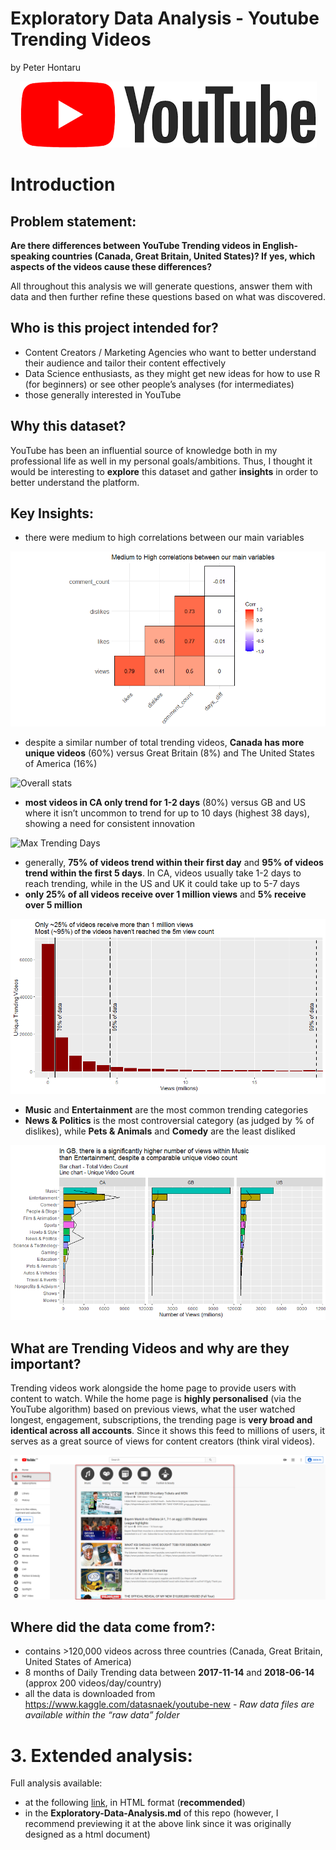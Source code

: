 Exploratory Data Analysis - Youtube Trending Videos
================
by Peter Hontaru

<center>

![YouTube logo](_support%20files/YT%20logo.png)

</center>

# Introduction

## Problem statement:

**Are there differences between YouTube Trending videos in
English-speaking countries (Canada, Great Britain, United States)? If
yes, which aspects of the videos cause these differences?**

All throughout this analysis we will generate questions, answer them
with data and then further refine these questions based on what was
discovered.

## Who is this project intended for?

  - Content Creators / Marketing Agencies who want to better understand
    their audience and tailor their content effectively
  - Data Science enthusiasts, as they might get new ideas for how to use
    R (for beginners) or see other people’s analyses (for intermediates)
  - those generally interested in YouTube

## Why this dataset?

YouTube has been an influential source of knowledge both in my
professional life as well in my personal goals/ambitions. Thus, I
thought it would be interesting to **explore** this dataset and gather
**insights** in order to better understand the platform.

## Key Insights:

  - there were medium to high correlations between our main variables

![Correlation](_support%20files/1%20-%20Correlation%20Plot-1.png)

  - despite a similar number of total trending videos, **Canada has more
    unique videos** (60%) versus Great Britain (8%) and The United
    States of America (16%)

![Overall
stats](_support%20files/2%20-%20overall%20videos%20by%20country-1.png)

  - **most videos in CA only trend for 1-2 days** (80%) versus GB and US
    where it isn’t uncommon to trend for up to 10 days (highest 38
    days), showing a need for consistent innovation

![Max Trending
Days](_support%20files/3%20-%20Trending%20Days%20Timespan-1.png)

  - generally, **75% of videos trend within their first day** and **95%
    of videos trend within the first 5 days**. In CA, videos usually
    take 1-2 days to reach trending, while in the US and UK it could
    take up to 5-7 days
  - **only 25% of all videos receive over 1 million views** and **5%
    receive over 5 million**

![Views](_support%20files/4-%20View%20Spread-1.png)

  - **Music** and **Entertainment** are the most common trending
    categories
  - **News & Politics** is the most controversial category (as judged by
    % of dislikes), while **Pets & Animals** and **Comedy** are the
    least disliked

![Category](_support%20files/5%20-%20Views%20by%20Category-1.png)

## What are Trending Videos and why are they important?

Trending videos work alongside the home page to provide users with
content to watch. While the home page is **highly personalised** (via
the YouTube algorithm) based on previous views, what the user watched
longest, engagement, subscriptions, the trending page is **very broad
and identical across all accounts**. Since it shows this feed to
millions of users, it serves as a great source of views for content
creators (think viral videos).

![YouTube Trending Page](_support%20files/Trending%20Example.png)

## Where did the data come from?:

  - contains \>120,000 videos across three countries (Canada, Great
    Britain, United States of America)
  - 8 months of Daily Trending data between **2017-11-14** and
    **2018-06-14** (approx 200 videos/day/country)
  - all the data is downloaded from
    <https://www.kaggle.com/datasnaek/youtube-new> - *Raw data files are
    available within the “raw data” folder*

# 3\. Extended analysis:

Full analysis available:

  - at the following
    [link](http://htmlpreview.github.io/?https://github.com/peterhontaru/Exploratory-Data-Analysis-Youtube-Trending-Videos/blob/master/Exploratory-Data-Analysis.html),
    in HTML format (**recommended**)
  - in the **Exploratory-Data-Analysis.md** of this repo (however, I
    recommend previewing it at the above link since it was originally
    designed as a html document)
